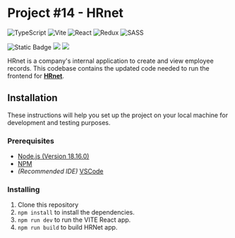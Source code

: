 # Project #14 - HRnet
![TypeScript](https://img.shields.io/badge/TypeScript-007ACC?style=for-the-badge&logo=typescript&logoColor=white)
![Vite](https://img.shields.io/badge/vite-%23646CFF.svg?style=for-the-badge&logo=vite&logoColor=white)
![React](https://img.shields.io/badge/React-20232A?style=for-the-badge&logo=react&logoColor=61DAFB)
![Redux](https://img.shields.io/badge/Redux-593D88?style=for-the-badge&logo=redux&logoColor=white)
![SASS](https://img.shields.io/badge/SASS-hotpink.svg?style=for-the-badge&logo=SASS&logoColor=white)
<div>
<object type="image/svg+xml" data="https://img.shields.io/badge/React%20Hook%20Form-%23EC5990.svg?style=for-the-badge&logo=reacthookform&logoColor=white&link=https://github.com/react-hook-form/react-hook-form">
<img alt="Static Badge" src="https://img.shields.io/badge/React%2520Data%2520Table%2520Component-FF4154.svg?style=for-the-badge&logo=reacttable&logoColor=white&link=https%3A%2F%2Fgithub.com%2Fjbetancur%2Freact-data-table-component">
</object>
<img src="https://img.shields.io/badge/React%20Datepicker-007ACC.svg?style=for-the-badge&logo=hackerone&logoColor=white" href="https://github.com/Hacker0x01/react-datepicker"/>
<img src="https://img.shields.io/badge/React%20Data%20Table%20Component-FF4154.svg?style=for-the-badge&logo=reacttable&logoColor=white" href="https://github.com/jbetancur/react-data-table-component"/>
</div>

HRnet is a company's internal application to create and view employee records.
This codebase contains the updated code needed to run the frontend for **[HRnet](https://github.com/OpenClassrooms-Student-Center/P12_Front-end)**.

## Installation

These instructions will help you set up the project on your local machine for development and testing purposes.

### Prerequisites

- [Node.js (Version 18.16.0)](https://nodejs.org/en/)
- [NPM](https://www.npmjs.com/)
- *(Recommended IDE)* [VSCode](https://code.visualstudio.com/)

### Installing

1. Clone this repository
2. `npm install` to install the dependencies.
3. `npm run dev` to run the VITE React app.
4. `npm run build` to build HRNet app.



